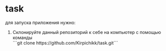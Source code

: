 # task
для запуска приложения нужно:
<ol>
  <li>Склонируйте данный репозиторий к себе на компьютер с помощью команды</li>
  ```git clone https://github.com/Kirpichikk/task.git```
</ol>

